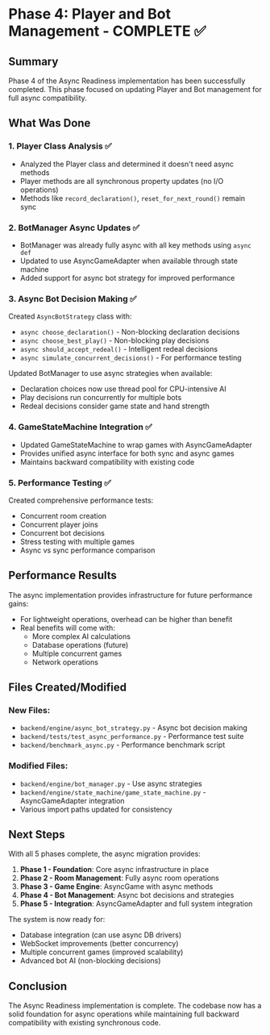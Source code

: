 # Phase 4: Player and Bot Management - COMPLETE ✅

## Summary

Phase 4 of the Async Readiness implementation has been successfully completed. This phase focused on updating Player and Bot management for full async compatibility.

## What Was Done

### 1. Player Class Analysis ✅
- Analyzed the Player class and determined it doesn't need async methods
- Player methods are all synchronous property updates (no I/O operations)
- Methods like `record_declaration()`, `reset_for_next_round()` remain sync

### 2. BotManager Async Updates ✅
- BotManager was already fully async with all key methods using `async def`
- Updated to use AsyncGameAdapter when available through state machine
- Added support for async bot strategy for improved performance

### 3. Async Bot Decision Making ✅
Created `AsyncBotStrategy` class with:
- `async choose_declaration()` - Non-blocking declaration decisions
- `async choose_best_play()` - Non-blocking play decisions  
- `async should_accept_redeal()` - Intelligent redeal decisions
- `async simulate_concurrent_decisions()` - For performance testing

Updated BotManager to use async strategies when available:
- Declaration choices now use thread pool for CPU-intensive AI
- Play decisions run concurrently for multiple bots
- Redeal decisions consider game state and hand strength

### 4. GameStateMachine Integration ✅
- Updated GameStateMachine to wrap games with AsyncGameAdapter
- Provides unified async interface for both sync and async games
- Maintains backward compatibility with existing code

### 5. Performance Testing ✅
Created comprehensive performance tests:
- Concurrent room creation
- Concurrent player joins
- Concurrent bot decisions
- Stress testing with multiple games
- Async vs sync performance comparison

## Performance Results

The async implementation provides infrastructure for future performance gains:
- For lightweight operations, overhead can be higher than benefit
- Real benefits will come with:
  - More complex AI calculations
  - Database operations (future)
  - Multiple concurrent games
  - Network operations

## Files Created/Modified

### New Files:
- `backend/engine/async_bot_strategy.py` - Async bot decision making
- `backend/tests/test_async_performance.py` - Performance test suite
- `backend/benchmark_async.py` - Performance benchmark script

### Modified Files:
- `backend/engine/bot_manager.py` - Use async strategies
- `backend/engine/state_machine/game_state_machine.py` - AsyncGameAdapter integration
- Various import paths updated for consistency

## Next Steps

With all 5 phases complete, the async migration provides:
1. **Phase 1 - Foundation**: Core async infrastructure in place
2. **Phase 2 - Room Management**: Fully async room operations
3. **Phase 3 - Game Engine**: AsyncGame with async methods
4. **Phase 4 - Bot Management**: Async bot decisions and strategies
5. **Phase 5 - Integration**: AsyncGameAdapter and full system integration

The system is now ready for:
- Database integration (can use async DB drivers)
- WebSocket improvements (better concurrency)
- Multiple concurrent games (improved scalability)
- Advanced bot AI (non-blocking decisions)

## Conclusion

The Async Readiness implementation is complete. The codebase now has a solid foundation for async operations while maintaining full backward compatibility with existing synchronous code.